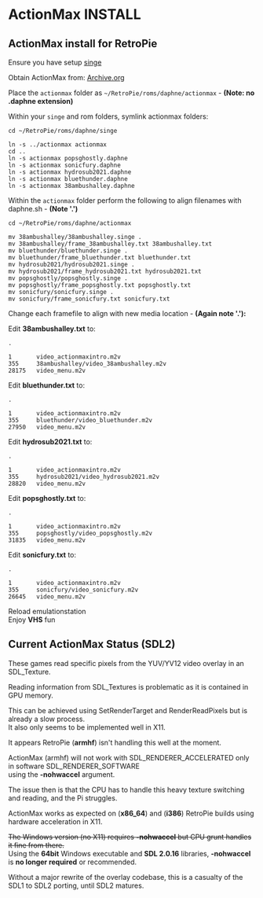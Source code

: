 # ActionMax INSTALL

## ActionMax install for RetroPie

Ensure you have setup [singe](https://github.com/DirtBagXon/hypseus-singe/blob/master/src/3rdparty/retropie/RETROPIE.md)

Obtain ActionMax from: [Archive.org](https://archive.org/details/singev1-actionmax)  

Place the `actionmax` folder as `~/RetroPie/roms/daphne/actionmax` - **(Note: no .daphne extension)**  

Within your `singe` and rom folders, symlink actionmax folders:  

    cd ~/RetroPie/roms/daphne/singe
    
    ln -s ../actionmax actionmax
    cd ..
    ln -s actionmax popsghostly.daphne
    ln -s actionmax sonicfury.daphne
    ln -s actionmax hydrosub2021.daphne
    ln -s actionmax bluethunder.daphne
    ln -s actionmax 38ambushalley.daphne

Within the `actionmax` folder perform the following to align filenames with daphne.sh - **(Note '.')**

    cd ~/RetroPie/roms/daphne/actionmax
    
    mv 38ambushalley/38ambushalley.singe .
    mv 38ambushalley/frame_38ambushalley.txt 38ambushalley.txt
    mv bluethunder/bluethunder.singe .
    mv bluethunder/frame_bluethunder.txt bluethunder.txt
    mv hydrosub2021/hydrosub2021.singe .
    mv hydrosub2021/frame_hydrosub2021.txt hydrosub2021.txt
    mv popsghostly/popsghostly.singe .
    mv popsghostly/frame_popsghostly.txt popsghostly.txt
    mv sonicfury/sonicfury.singe .
    mv sonicfury/frame_sonicfury.txt sonicfury.txt

Change each framefile to align with new media location - **(Again note '.'):**

Edit **38ambushalley.txt** to:

    .
    
    1       video_actionmaxintro.m2v
    355     38ambushalley/video_38ambushalley.m2v
    28175   video_menu.m2v

Edit **bluethunder.txt** to:

    .
    
    1       video_actionmaxintro.m2v
    355     bluethunder/video_bluethunder.m2v
    27950   video_menu.m2v

Edit **hydrosub2021.txt** to:

    .
    
    1       video_actionmaxintro.m2v
    355     hydrosub2021/video_hydrosub2021.m2v
    28820   video_menu.m2v

Edit **popsghostly.txt** to:

    .
    
    1       video_actionmaxintro.m2v
    355     popsghostly/video_popsghostly.m2v
    31835   video_menu.m2v

Edit **sonicfury.txt** to:

    .
    
    1       video_actionmaxintro.m2v
    355     sonicfury/video_sonicfury.m2v
    26645   video_menu.m2v
 

Reload emulationstation  
Enjoy **VHS** fun


## Current ActionMax Status (SDL2)

These games read specific pixels from the YUV/YV12 video overlay in an SDL_Texture.

Reading information from SDL_Textures is problematic as it is contained in GPU memory.

This can be achieved using SetRenderTarget and RenderReadPixels but is already a slow process.  
It also only seems to be implemented well in X11.

It appears RetroPie (**armhf**) isn't handling this well at the moment.

ActionMax (armhf) will not work with SDL_RENDERER_ACCELERATED only in software SDL_RENDERER_SOFTWARE  
using the **-nohwaccel** argument.

The issue then is that the CPU has to handle this heavy texture switching and reading, and the Pi struggles.

ActionMax works as expected on (**x86_64**) and (**i386**) RetroPie builds using hardware acceleration in X11.

<strike>The Windows version (no X11) requires **-nohwaccel** but CPU grunt handles it fine from there.</strike>  
Using the **64bit** Windows executable and **SDL 2.0.16** libraries, **-nohwaccel** is **no longer required** or recommended.


Without a major rewrite of the overlay codebase, this is a casualty of the SDL1 to SDL2 porting, until SDL2 matures.
